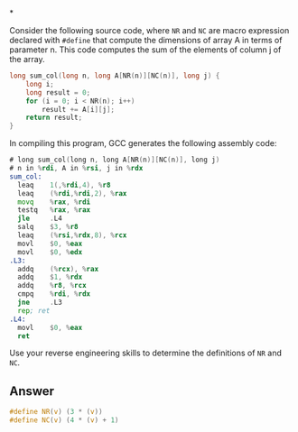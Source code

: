 \*

Consider the following source code, where `NR` and `NC` are macro expression declared with `#define` that compute the dimensions of array A in terms of parameter n. This code computes the sum of the elements of column j of the array.

```c
long sum_col(long n, long A[NR(n)][NC(n)], long j) {
    long i;
    long result = 0;
    for (i = 0; i < NR(n); i++)
        result += A[i][j];
    return result;
}
```

In compiling this program, GCC generates the following assembly code:

``` asm
# long sum_col(long n, long A[NR(n)][NC(n)], long j)
# n in %rdi, A in %rsi, j in %rdx
sum_col:
  leaq	  1(,%rdi,4), %r8
  leaq    (%rdi,%rdi,2), %rax
  movq    %rax, %rdi
  testq   %rax, %rax
  jle     .L4
  salq    $3, %r8
  leaq    (%rsi,%rdx,8), %rcx
  movl    $0, %eax
  movl    $0, %edx
.L3:
  addq    (%rcx), %rax
  addq    $1, %rdx
  addq    %r8, %rcx
  cmpq    %rdi, %rdx
  jne     .L3
  rep; ret
.L4:
  movl    $0, %eax
  ret
```

Use your reverse engineering skills to determine the definitions of `NR` and `NC`.

## Answer

```c
#define NR(v) (3 * (v))
#define NC(v) (4 * (v) + 1)
```
